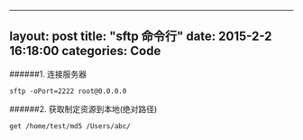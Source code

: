 
---
layout: post
title:  "sftp 命令行"
date:   2015-2-2 16:18:00
categories: Code
---

######1. 连接服务器

	sftp -oPort=2222 root@0.0.0.0


######2. 获取制定资源到本地(绝对路径)

	get /home/test/md5 /Users/abc/
